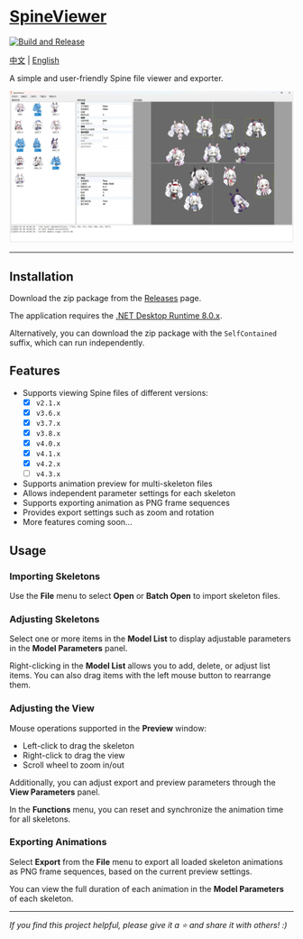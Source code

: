 # [SpineViewer](https://github.com/ww-rm/SpineViewer)

[![Build and Release](https://github.com/ww-rm/SpineViewer/actions/workflows/dotnet-desktop.yml/badge.svg)](https://github.com/ww-rm/SpineViewer/actions/workflows/dotnet-desktop.yml)

[中文](README.md) | [English](README.en.md)

A simple and user-friendly Spine file viewer and exporter.

![previewer](img/preview.webp)

---

## Installation

Download the zip package from the [Releases](https://github.com/ww-rm/SpineViewer/releases) page.

The application requires the [.NET Desktop Runtime 8.0.x](https://dotnet.microsoft.com/en-us/download/dotnet/8.0).

Alternatively, you can download the zip package with the `SelfContained` suffix, which can run independently.

## Features

- Supports viewing Spine files of different versions:
    - [x] `v2.1.x`
    - [x] `v3.6.x`
    - [x] `v3.7.x`
    - [x] `v3.8.x`
    - [x] `v4.0.x`
    - [x] `v4.1.x`
    - [x] `v4.2.x`
    - [ ] `v4.3.x`
- Supports animation preview for multi-skeleton files
- Allows independent parameter settings for each skeleton
- Supports exporting animation as PNG frame sequences
- Provides export settings such as zoom and rotation
- More features coming soon...

## Usage

### Importing Skeletons

Use the **File** menu to select **Open** or **Batch Open** to import skeleton files.

### Adjusting Skeletons

Select one or more items in the **Model List** to display adjustable parameters in the **Model Parameters** panel.

Right-clicking in the **Model List** allows you to add, delete, or adjust list items. You can also drag items with the left mouse button to rearrange them.

### Adjusting the View

Mouse operations supported in the **Preview** window:

- Left-click to drag the skeleton
- Right-click to drag the view
- Scroll wheel to zoom in/out

Additionally, you can adjust export and preview parameters through the **View Parameters** panel.

In the **Functions** menu, you can reset and synchronize the animation time for all skeletons.

### Exporting Animations

Select **Export** from the **File** menu to export all loaded skeleton animations as PNG frame sequences, based on the current preview settings.

You can view the full duration of each animation in the **Model Parameters** of each skeleton.

---

*If you find this project helpful, please give it a :star: and share it with others! :)*
